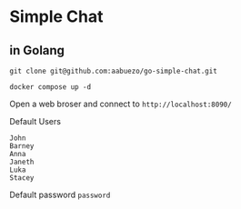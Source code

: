 # Simple Chat
## in Golang

`git clone git@github.com:aabuezo/go-simple-chat.git`

`docker compose up -d`

Open a web broser and connect to `http://localhost:8090/`

Default Users

```
John
Barney
Anna
Janeth
Luka
Stacey
```
Default password
`password`